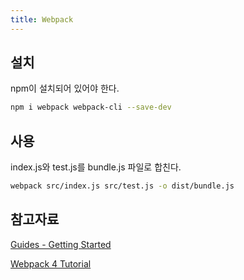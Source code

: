 ```yaml
---
title: Webpack
---
```


## 설치

npm이 설치되어 있어야 한다.

```bash
npm i webpack webpack-cli --save-dev
```

## 사용

index.js와 test.js를 bundle.js 파일로 합친다.

```bash
webpack src/index.js src/test.js -o dist/bundle.js
```

## 참고자료

[Guides - Getting Started](https://webpack.js.org/guides/getting-started/)

[Webpack 4 Tutorial](https://www.valentinog.com/blog/webpack/)